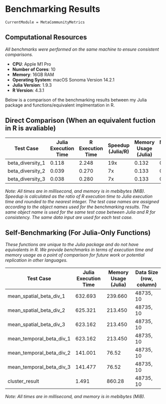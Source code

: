 # Benchmarking Results
```@meta
CurrentModule = MetaCommunityMetrics
```
## Computational Resources
*All benchmarks were performed on the same machine to ensure consistent comparisons.*
- **CPU**: Apple M1 Pro
- **Number of Cores**: 10
- **Memory**: 16GB RAM
- **Operating System**: macOS Sonoma Version 14.2.1
- **Julia Version**: 1.9.3
- **R Version**: 4.3.1


Below is a comparison of the benchmarking results between my Julia package and functions/equivalent implmentation in R.

## Direct Comparison (When an equivalent fuction in R is avaliable)

| Test Case        | Julia Execution Time | R Execution Time  | Speedup (Julia/R) | Memory Usage (Julia) | Memory Usage (R) |
|------------------|----------------------|-------------------|-------------------|----------------------|------------------|
| beta_diversity_1 | 0.118                | 2.248             | 19x               | 0.132                | 0.057            |
| beta_diversity_2 | 0.039                | 0.270             | 7x                | 0.133                | 0.125            |
| beta_diversity_3 | 0.038                | 0.280             | 7x                | 0.133                | 0.125            |

*Note: All times are in millisecond, and memory is in mebibytes (MiB). Speedup is calculated as the ratio of R execution time to Julia execution time and rounded to the nearest integer. The test case names are assigned according to the object names used for the benchmarking results. The same object name is used for the same test case between Julia and R for consistency. The same data input are used for each test case.*

## Self-Benchmarking (For Julia-Only Functions)
*These functions are unique to the Julia package and do not have equivalents in R. We provide benchmarks in terms of execution time and memory usage as a point of comparison for future work or potential replication in other languages.*

| Test Case                | Julia Execution Time | Memory Usage (Julia) | Data Size (row, column)|
|--------------------------|----------------------|----------------------|------------------------|
| mean_spatial_beta_div_1  | 632.693              | 239.660              | 48735, 10              |
| mean_spatial_beta_div_2  | 625.321              | 213.450              | 48735, 10              |
| mean_spatial_beta_div_3  | 623.162              | 213.450              | 48735, 10              |
| mean_temporal_beta_div_1 | 623.162              | 213.450              | 48735, 10              |
| mean_temporal_beta_div_2 | 141.001              | 76.52                | 48735, 10              |
| mean_temporal_beta_div_3 | 141.477              | 76.52                | 48735, 10              |
| cluster_result           | 1.491                | 860.28               | 48735, 10              |





*Note: All times are in millisecond, and memory is in mebibytes (MiB).*


